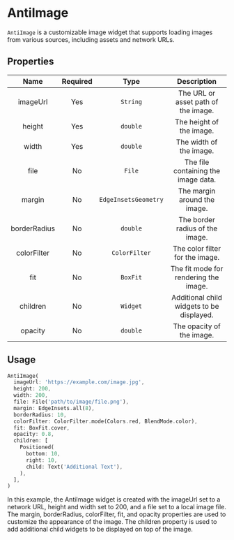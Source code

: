 # AntiImage

`AntiImage` is a customizable image widget that supports loading images from various sources, including assets and network URLs.

## Properties

|     Name     | Required |         Type         |                Description                |
| :----------: | :------: | :------------------: | :---------------------------------------: |
|   imageUrl   |   Yes    |       `String`       |    The URL or asset path of the image.    |
|    height    |   Yes    |       `double`       |         The height of the image.          |
|    width     |   Yes    |       `double`       |          The width of the image.          |
|     file     |    No    |        `File`        |    The file containing the image data.    |
|    margin    |    No    | `EdgeInsetsGeometry` |       The margin around the image.        |
| borderRadius |    No    |       `double`       |      The border radius of the image.      |
| colorFilter  |    No    |    `ColorFilter`     |      The color filter for the image.      |
|     fit      |    No    |       `BoxFit`       |   The fit mode for rendering the image.   |
|   children   |    No    |       `Widget`       | Additional child widgets to be displayed. |
|   opacity    |    No    |       `double`       |         The opacity of the image.         |

## Usage

```dart
AntiImage(
  imageUrl: 'https://example.com/image.jpg',
  height: 200,
  width: 200,
  file: File('path/to/image/file.png'),
  margin: EdgeInsets.all(8),
  borderRadius: 10,
  colorFilter: ColorFilter.mode(Colors.red, BlendMode.color),
  fit: BoxFit.cover,
  opacity: 0.8,
  children: [
    Positioned(
      bottom: 10,
      right: 10,
      child: Text('Additional Text'),
    ),
  ],
)
```

In this example, the AntiImage widget is created with the imageUrl set to a network URL, height and width set to 200, and a file set to a local image file. The margin, borderRadius, colorFilter, fit, and opacity properties are used to customize the appearance of the image. The children property is used to add additional child widgets to be displayed on top of the image.
